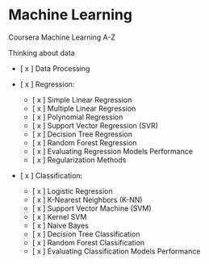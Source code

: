 # Machine Learning
Coursera Machine Learning A-Z

Thinking about data
  - [ x ] Data Processing
  
  - [ x ] Regression:
  
    - [ x ] Simple Linear Regression
    - [ x ] Multiple Linear Regression
    - [ x ] Polynomial Regression
    - [ x ] Support Vector Regression (SVR)
    - [ x ] Decision Tree Regression
    - [ x ] Random Forest Regression
    - [ x ] Evaluating Regression Models Performance
    - [ x ] Regularization Methods
  
  - [ x ] Classification:
    
    - [ x ] Logistic Regression
    - [ x ] K-Nearest Neighbors (K-NN)
    - [ x ] Support Vector Machine (SVM)
    - [ x ] Kernel SVM
    - [ x ] Naive Bayes
    - [ x ] Decision Tree Classification
    - [ x ] Random Forest Classification
    - [ x ] Evaluating Classification Models Performance

